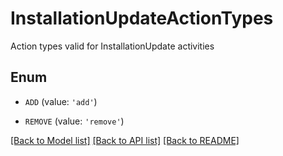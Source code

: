 # InstallationUpdateActionTypes

Action types valid for InstallationUpdate activities

## Enum

* `ADD` (value: `'add'`)

* `REMOVE` (value: `'remove'`)

[[Back to Model list]](../README.md#documentation-for-models) [[Back to API list]](../README.md#documentation-for-api-endpoints) [[Back to README]](../README.md)


